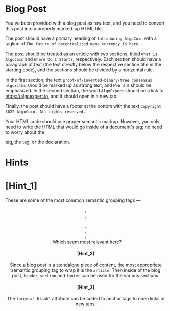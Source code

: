 # Blog Post

You've been provided with a blog post as raw text, and you need to convert
this post into a properly marked-up HTML file.
  
The post should have a primary heading of `Introducing AlgoCoin` with a tagline of
`The future of decentralized meme currency is here.`.

The post should be treated as an article with two sections, titled `What is AlgoCoin` 
and `Where Do I Start?`, respectively. Each section should have a paragraph of text 
(the text directly below the respective section title in the starting code), and the
sections should be divided by a horizontal rule.

In the first section, the text `proof-of-inverted-binary-tree consensus algorithm` 
should be marked up as strong text, and `Web 4.0` should be emphasized. In the second 
section, the word `AlgoExpert` should be a link to https://algoexpert.io, and it 
should open in a new tab.

Finally, the post should have a footer at the bottom with the text 
`Copyright 3022 AlgoCoin. All rights reserved.`.

Your HTML code should use proper semantic markup. However, you only need to write 
the HTML that would go inside of a document's <body> tag; no need to worry about the 
<head> tag, the <html> tag, or the <!DOCTYPE> declaration.

# Hints

# [Hint_1]
These are some of the most common semantic grouping tags — <header>, <article>, 
<section>, <main>, <footer>, <aside>. Which seem most relevant here?

# [Hint_2]
Since a blog post is a standalone piece of content, the most appropriate semantic 
grouping tag to wrap it is the `article`. Then inside of the blog post, `header`, 
`section` and `footer` can be used for the various sections.

# [Hint_3]
The `target="_blank"` attribute can be added to anchor tags to open links in new tabs.
